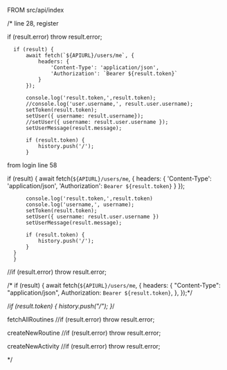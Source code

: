 FROM src/api/index

/* line 28, register 

if (result.error) throw result.error;

      if (result) {
          await fetch(`${APIURL}/users/me`, {
              headers: {
                  'Content-Type': 'application/json',
                  'Authorization': `Bearer ${result.token}`
              }
          });

          console.log('result.token,',result.token);
          //console.log('user.username,', result.user.username);
          setToken(result.token);
          setUser({ username: result.username});
          //setUser({ username: result.user.username });
          setUserMessage(result.message);

          if (result.token) {
              history.push('/');
          }


  from login line 58

  if (result) {
          await fetch(`${APIURL}/users/me`, {
              headers: {
                  'Content-Type': 'application/json',
                  'Authorization': `Bearer ${result.token}`
              }
          });

          console.log('result.token,',result.token)
          console.log('username,', username);
          setToken(result.token);
          setUser({ username: result.user.username })
          setUserMessage(result.message);

          if (result.token) {
              history.push('/');
          }
      }
      }

  //if (result.error) throw result.error;

   /* if (result) {
      await fetch(`${APIURL}/users/me`, {
        headers: {
          "Content-Type": "application/json",
          Authorization: `Bearer ${result.token}`,
        },
      });*/  

/*if (result.token) {
        history.push("/");
      }*/  
      

fetchAllRoutines
 //if (result.error) throw result.error;

createNewRoutine
 //if (result.error) throw result.error;

 createNewActivity
  //if (result.error) throw result.error;

 */
